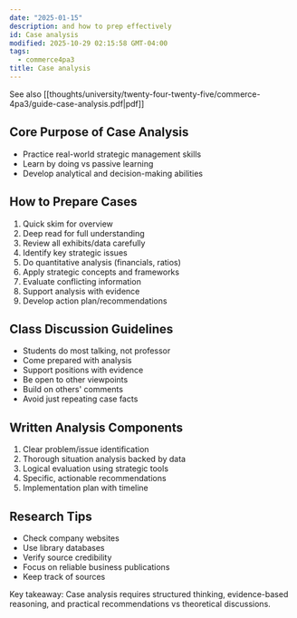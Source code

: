 ```yaml
---
date: "2025-01-15"
description: and how to prep effectively
id: Case analysis
modified: 2025-10-29 02:15:58 GMT-04:00
tags:
  - commerce4pa3
title: Case analysis
---
```


See also [[thoughts/university/twenty-four-twenty-five/commerce-4pa3/guide-case-analysis.pdf|pdf]]

## Core Purpose of Case Analysis

- Practice real-world strategic management skills
- Learn by doing vs passive learning
- Develop analytical and decision-making abilities

## How to Prepare Cases

1. Quick skim for overview
2. Deep read for full understanding
3. Review all exhibits/data carefully
4. Identify key strategic issues
5. Do quantitative analysis (financials, ratios)
6. Apply strategic concepts and frameworks
7. Evaluate conflicting information
8. Support analysis with evidence
9. Develop action plan/recommendations

## Class Discussion Guidelines

- Students do most talking, not professor
- Come prepared with analysis
- Support positions with evidence
- Be open to other viewpoints
- Build on others' comments
- Avoid just repeating case facts

## Written Analysis Components

1. Clear problem/issue identification
2. Thorough situation analysis backed by data
3. Logical evaluation using strategic tools
4. Specific, actionable recommendations
5. Implementation plan with timeline

## Research Tips

- Check company websites
- Use library databases
- Verify source credibility
- Focus on reliable business publications
- Keep track of sources

Key takeaway: Case analysis requires structured thinking, evidence-based reasoning, and practical recommendations vs theoretical discussions.
